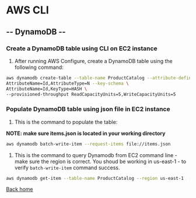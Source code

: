 # AWS CLI

## -- DynamoDB --

### Create a DynamoDB table using CLI on EC2 instance

1) After running AWS Configure, create a DynamoDB table using the following command:

```sh
aws dynamodb create-table --table-name ProductCatalog --attribute-definitions \
AttributeName=Id,AttributeType=N --key-schema \
AttributeName=Id,KeyType=HASH \
--provisioned-throughput ReadCapacityUnits=5,WriteCapacityUnits=5
```

### Populate DynamoDB table using json file in EC2 instance

1) This is the command to populate the table:

**NOTE: make sure items.json is located in your working directory**

```sh
aws dynamodb batch-write-item --request-items file://items.json
```

1) This is the command to query Dynamodb from EC2 command line - make sure the region is correct. You shoud be working in us-east-1 - to verify `batch-write-item` command success.

```sh
aws dynamodb get-item --table-name ProductCatalog --region us-east-1  --key '{"Id":{"N":"403"}}'
```

[Back home](../../README.md)
